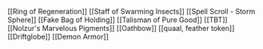 [[Ring of Regeneration]]
[[Staff of Swarming Insects]]
[[Spell Scroll - Storm Sphere]]
[[Fake Bag of Holding]]
[[Talisman of Pure Good]]
[[TBT]]
[[Nolzur's Marvelous Pigments]]
[[Oathbow]]
[[quaal, feather token]]
[[Driftglobe]]
[[Demon Armor]]
